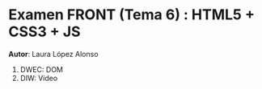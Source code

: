 # Examen FRONT (Tema 6) : HTML5 + CSS3 + JS

**Autor**: Laura López Alonso

1. DWEC: DOM
2. DIW: Vídeo
